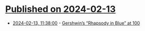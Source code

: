 # [Published on 2024-02-13](index.md)

* [2024-02-13, 11:38:00](https://soylentnews.org/article.pl?sid=24/02/13/110209&from=rss) - [Gershwin’s “Rhapsody in Blue” at 100](https://soylentnews.org/article.pl?sid=24/02/13/110209&from=rss)
